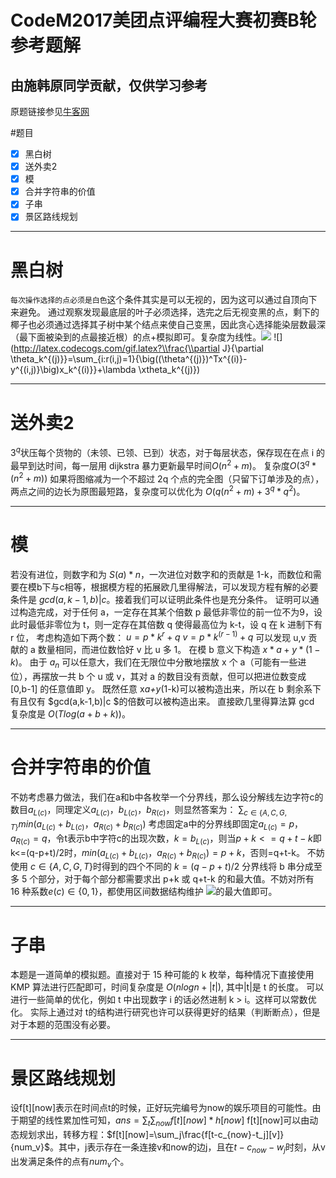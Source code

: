 # CodeM2017美团点评编程大赛初赛B轮参考题解
## 由施韩原同学贡献，仅供学习参考
原题链接参见[牛客网](https://www.nowcoder.com/test/5599304/summary)
<script type="text/javascript" async src="https://cdn.mathjax.org/mathjax/latest/MathJax.js?config=TeX-MML-AM_CHTML"> </script>
#题目
- [x] 黑白树
- [x] 送外卖2
- [x] 模
- [x] 合并字符串的价值
- [x] 子串
- [x] 景区路线规划

---
# 黑白树

`每次操作选择的点必须是白色`这个条件其实是可以无视的，因为这可以通过自顶向下来避免。
    通过观察发现最底层的叶子必须选择，选完之后无视变黑的点，剩下的椰子也必须通过选择其子树中某个结点来使自己变黑，因此贪心选择能染层数最深（最下面被染到的点最接近根）的点+模拟即可。复杂度为线性。![](http://latex.codecogs.com/gif.latex?\\frac{1}{1+sin(x)})
![](http://latex.codecogs.com/gif.latex?\\frac{\\partial J}{\\partial \\theta_k^{(j)}}=\\sum_{i:r(i,j)=1}{\\big((\\theta^{(j)})^Tx^{(i)}-y^{(i,j)}\\big)x_k^{(i)}}+\\lambda \\xtheta_k^{(j)})

---
# 送外卖2
$3^q$状压每个货物的（未领、已领、已到）状态，对于每层状态，保存现在在点 i 的最早到达时间，每一层用 dijkstra 暴力更新最早时间$O(n^2+m)$。
复杂度$O(3^q*(n^2+m))$
如果将图缩减为一个不超过 2q 个点的完全图（只留下订单涉及的点），两点之间的边长为原图最短路，复杂度可以优化为 $O(q(n^2+m) + 3^q * q^2)$。

---
# 模
若没有进位，则数字和为 $S(a)*n$，一次进位对数字和的贡献是 1-k，而数位和需要在模b下与c相等，根据模方程的拓展欧几里得解法，可以发现方程有解的必要条件是 $gcd(a,k-1,b)|c$。接着我们可以证明此条件也是充分条件。
证明可以通过构造完成，对于任何 a，一定存在其某个倍数 p 最低非零位的前一位不为9，设此时最低非零位为 t，则一定存在其倍数 q 使得最高位为 k-t，设 q 在 k 进制下有 r 位，
考虑构造如下两个数：
$u=p*k^r+q$
$v=p*k^(r-1)+q$
可以发现 u,v 贡献的 a 数量相同，而进位数恰好 v 比 u 多 1。
在模 b 意义下构造 $x*a+y*(1-k)$。
由于 $a_n$ 可以任意大，我们在无限位中分散地摆放 x 个 a（可能有一些进位），再摆放一共 b 个 u 或 v，其对 a 的数目没有贡献，但可以把进位数变成 [0,b-1] 的任意值即 y。
既然任意 x*a+y*(1-k)可以被构造出来，所以在 b 剩余系下有且仅有 $gcd(a,k-1,b)|c $的倍数可以被构造出来。
直接欧几里得算法算 gcd 复杂度是 $O(Tlog(a+b+k))$。

---
# 合并字符串的价值
不妨考虑暴力做法，我们在a和b中各枚举一个分界线，那么设分解线左边字符c的数目$a_{L(c)}$，同理定义$a_{L(c)}$，$b_{L(c)}$，$b_{R(c)}$，则显然答案为：
$\sum_{c\in\{A,C,G,T\}}min(a_{L(c)}+b_{L(c)}，a_{R(c)}+b_{R(c)})$
考虑固定a中的分界线即固定$a_{L(c)}=p，a_{R(c)}=q$，令t表示b中字符c的出现次数，$k=b_{L(c)}$，则当$p+k<=q+t-k$即k<=(q-p+t)/2时，$min(a_{L(c)}+b_{L(c)}，a_{R(c)}+b_{R(c)})=p+k$，否则=q+t-k。
不妨使用 $c\in\{A,C,G,T\}$时得到的四个不同的 $k=(q-p+t)/2$ 分界线将 b 串分成至多 5 个部分，对于每个部分都需要求出 p+k 或 q+t-k 的和最大值。不妨对所有 16 种系数$e(c)\in\{0,1\}$，都使用区间数据结构维护  ![](http://latex.codecogs.com/gif.latex?\\sum_{c\in\{A,C,G,T\}}e(c)b_{L(c)})的最大值即可。

---
# 子串
本题是一道简单的模拟题。直接对于 15 种可能的 k 枚举，每种情况下直接使用 KMP 算法进行匹配即可，时间复杂度是 $O(n log n + |t|)$, 其中|t|是 t 的长度。
可以进行一些简单的优化，例如 t 中出现数字 i 的话必然进制 k > i。这样可以常数优化。
实际上通过对 t的结构进行研究也许可以获得更好的结果（判断断点），但是对于本题的范围没有必要。

---
# 景区路线规划
设f[t][now]表示在时间点t的时候，正好玩完编号为now的娱乐项目的可能性。由于期望的线性累加性可知，$ans=\sum_t\sum_{now}f[t][now]*h[now]$
f[t][now]可以由动态规划求出，转移方程：$f[t][now]=\sum_j\frac{f[t-c_{now}-t_j][v]}{num_v}$。其中，j表示存在一条连接v和now的边j，且在$t-c_{now}-w_j$时刻，从v出发满足条件的点有$num_v$个。


